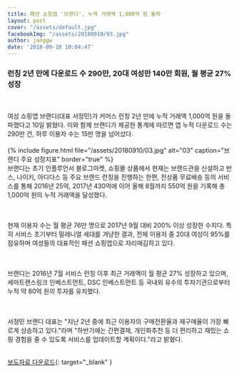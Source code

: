 ```yaml
---
title: 패션 쇼핑앱 '브랜디', 누적 거래액 1,000억 원 돌파
layout: post
cover: "/assets/default.jpg"
facebookImg: "/assets/20180910/03.jpg"
author: janggw
date: '2018-09-10 10:04:47'
---
```


### 런칭 2년 만에 다운로드 수 290만, 20대 여성만 140만 회원, 월 평균 27% 성장 
<br><br>
여성 쇼핑앱 브랜디(대표 서정민)가 커머스 런칭 2년 만에 누적 거래액 1,000억 원을 돌파했다고 10일 밝혔다. 이와 함께 브랜디가 제공한 통계에 따르면 앱 누적 다운로드 수는 290만 건, 하루 이용자 수는 15만 명을 넘어섰다.  
<br>
{% include figure.html file="/assets/20180910/03.jpg" alt="03" caption="브랜디 주요 성장지표" border="true" %}
<br>
브랜디는 초기 인플루언서 블로그마켓, 쇼핑몰 상품에서 현재는 브랜드관을 신설하고 반스, 나이키, 아디다스 등 주요 브랜드 런칭을 진행하는 한편, 전상품 무료배송 등의 서비스를 통해 2016년 25억, 2017년 430억에 이어 올해 8월까지 550억 원을 기록해 총 1,000억 원의 누적 거래액을 달성했다. <br><br><br>

현재 이용자 수는 월 평균 76만 명으로 2017년 9월 대비 200% 이상 성장한 수치다. 특히 서비스 초기부터 밀레니얼 세대를 겨냥한 결과, 전체 이용자 중 20대 여성이 95%를 점유하며 여성들의 대표적인 패션 쇼핑앱으로 자리매김하고 있다. <br><br><br>

브랜디는 2016년 7월 서비스 런칭 이후 최근 거래액이 월 평균 27% 성장하고 있으며, 세마트랜스링크 인베스트먼트, DSC 인베스트먼트 등 국내외 유수의 투자기관으로부터 누적 약 80억 원의 투자를 유치했다.  <br><br><br>

서정민 브랜디 대표는 "지난 2년 중에 최근 이용자의 구매전환율과 재구매율이 가장 빠르게 상승하고 있다."라며 "하반기에는 간편결제, 개인화추천 등 더 편리하고 재밌는 쇼핑 경험을 줄 수 있도록 서비스를 업데이트할 계획이다."라고 밝혔다. <br><br>

[보도자료 다운로드](https://drive.google.com/file/d/1owMcDirZGyW6_4Cfhrt8qoTALmd6kvHo/view?usp=sharing){: target="_blank" }